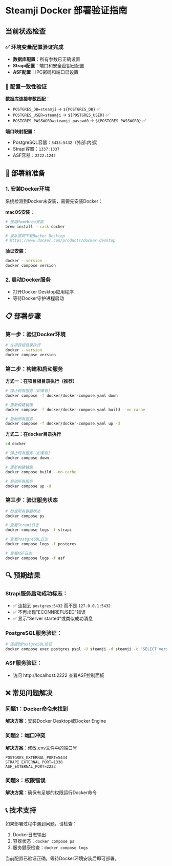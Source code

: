 # Steamji Docker 部署验证指南

## 当前状态检查

### ✅ 环境变量配置验证完成
- **数据库配置**：所有参数已正确设置
- **Strapi配置**：端口和安全密钥已配置
- **ASF配置**：IPC密码和端口已设置

### 🔧 配置一致性验证

**数据库连接参数匹配**：
- `POSTGRES_DB=steamji` → `${POSTGRES_DB}` ✅
- `POSTGRES_USER=steamji` → `${POSTGRES_USER}` ✅  
- `POSTGRES_PASSWORD=steamji_passwd0` → `${POSTGRES_PASSWORD}` ✅

**端口映射配置**：
- PostgreSQL容器：`5433:5432`（外部:内部）
- Strapi容器：`1337:1337`
- ASF容器：`2222:1242`

## 🚀 部署前准备

### 1. 安装Docker环境
系统检测到Docker未安装，需要先安装Docker：

**macOS安装**：
```bash
# 使用Homebrew安装
brew install --cask docker

# 或从官网下载Docker Desktop
# https://www.docker.com/products/docker-desktop
```

**验证安装**：
```bash
docker --version
docker compose version
```

### 2. 启动Docker服务
- 打开Docker Desktop应用程序
- 等待Docker守护进程启动

## 📋 部署步骤

### 第一步：验证Docker环境
```bash
# 在项目根目录执行
docker --version
docker compose version
```

### 第二步：构建和启动服务

**方式一：在项目根目录执行（推荐）**
```bash
# 停止现有服务（如果有）
docker compose -f docker/docker-compose.yaml down

# 重新构建镜像
docker compose -f docker/docker-compose.yaml build --no-cache

# 启动所有服务
docker compose -f docker/docker-compose.yaml up -d
```

**方式二：在docker目录执行**
```bash
cd docker

# 停止现有服务（如果有）
docker compose down

# 重新构建镜像
docker compose build --no-cache

# 启动所有服务
docker compose up -d
```

### 第三步：验证服务状态
```bash
# 检查所有容器状态
docker compose ps

# 查看Strapi日志
docker compose logs -f strapi

# 查看PostgreSQL日志  
docker compose logs -f postgres

# 查看ASF日志
docker compose logs -f asf
```

## 🔍 预期结果

### Strapi服务启动成功标志：
- ✅ 连接到 `postgres:5432` 而不是 `127.0.0.1:5432`
- ✅ 不再出现"ECONNREFUSED"错误
- ✅ 显示"Server started"或类似成功消息

### PostgreSQL服务验证：
```bash
# 连接到PostgreSQL验证
docker compose exec postgres psql -U steamji -d steamji -c "SELECT version();"
```

### ASF服务验证：
- 访问 http://localhost:2222 查看ASF控制面板

## ❌ 常见问题解决

### 问题1：Docker命令未找到
**解决方案**：安装Docker Desktop或Docker Engine

### 问题2：端口冲突
**解决方案**：修改.env文件中的端口号
```env
POSTGRES_EXTERNAL_PORT=5434
STRAPI_EXTERNAL_PORT=1338  
ASF_EXTERNAL_PORT=2223
```

### 问题3：权限错误
**解决方案**：确保有足够的权限运行Docker命令

## 📞 技术支持

如果部署过程中遇到问题，请检查：
1. Docker日志输出
2. 容器状态：`docker compose ps`
3. 服务健康检查：`docker compose logs`

当前配置已验证正确，等待Docker环境安装后即可部署。